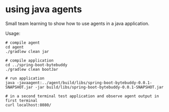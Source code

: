 # using java agents

Small team learning to show how to use agents in a java application.

Usage:

```shell
# compile agent
cd agent
./gradlew clean jar

# compile application
cd ../spring-boot-bytebuddy
./gradlew clean bootJar

# run application
java -javaagent:../agent/build/libs/spring-boot-bytebuddy-0.0.1-SNAPSHOT.jar -jar build/libs/spring-boot-bytebuddy-0.0.1-SNAPSHOT.jar

# in a second terminal test application and observe agent output in first terminal
curl localhost:8080/
```
